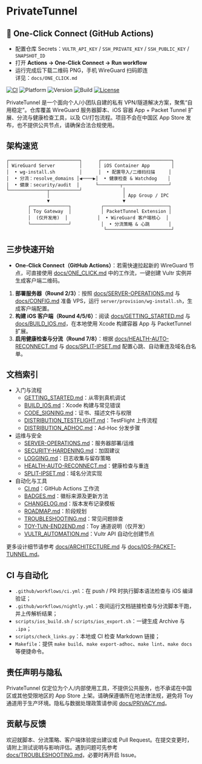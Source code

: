 # PrivateTunnel

## 🚀 One-Click Connect (GitHub Actions)
- 配置仓库 Secrets：`VULTR_API_KEY` / `SSH_PRIVATE_KEY` / `SSH_PUBLIC_KEY` / `SNAPSHOT_ID`
- 打开 **Actions → One-Click Connect → Run workflow**
- 运行完成后下载二维码 PNG，手机 WireGuard 扫码即连  
详见：`docs/ONE_CLICK.md`

[![CI](https://img.shields.io/github/actions/workflow/status/your-org/PrivateTunnel/ci.yml?branch=main&label=CI)](./.github/workflows/ci.yml)
![Platform](https://img.shields.io/badge/platform-iOS%2016%2B-blue)
![Version](https://img.shields.io/badge/version-1.0.0-blue)
![Build](https://img.shields.io/badge/build-1-blue)
[![License](https://img.shields.io/badge/license-MIT-green)](https://opensource.org/licenses/MIT)

PrivateTunnel 是一个面向个人/小团队自建的私有 VPN/隧道解决方案，聚焦“自用稳定”。仓库覆盖 WireGuard 服务器脚本、iOS 容器 App + Packet Tunnel 扩展、分流与健康检查工具，以及 CI/打包流程。项目不会在中国区 App Store 发布，也不提供公共节点，请确保合法合规使用。

## 架构速览

```
┌──────────────────────────┐      ┌──────────────────────────┐
│ WireGuard Server         │      │ iOS Container App        │
│  • wg-install.sh         │      │  • 配置导入/二维码扫描     │
│  • 分流：resolve_domains │◀────▶│  • 健康检查 & Watchdog    │
│  • 健康：security/audit  │      └────────┬─────────────────┘
└──────────────┬───────────┘               │
               │                           │ App Group / IPC
               ▼                           ▼
        ┌──────────────┐           ┌────────────────────────┐
        │ Toy Gateway  │           │ PacketTunnel Extension │
        │  (仅开发用)  │           │  • WireGuard 客户端核心  │
        └──────────────┘           │  • 分流策略 & 心跳       │
                                    └────────────────────────┘
```

## 三步快速开始

- **One-Click Connect（GitHub Actions）**：若需快速拉起新的 WireGuard 节点，可直接使用 [docs/ONE_CLICK.md](docs/ONE_CLICK.md) 中的工作流，一键创建 Vultr 实例并生成客户端二维码。
1. **部署服务器（Round 2/3）**：按照 [docs/SERVER-OPERATIONS.md](docs/SERVER-OPERATIONS.md) 与 [docs/CONFIG.md](docs/CONFIG.md) 准备 VPS，运行 `server/provision/wg-install.sh`，生成客户端配置。
2. **构建 iOS 客户端（Round 4/5/6）**：阅读 [docs/GETTING_STARTED.md](docs/GETTING_STARTED.md) 与 [docs/BUILD_IOS.md](docs/BUILD_IOS.md)，在本地使用 Xcode 构建容器 App 与 PacketTunnel 扩展。
3. **启用健康检查与分流（Round 7/8）**：根据 [docs/HEALTH-AUTO-RECONNECT.md](docs/HEALTH-AUTO-RECONNECT.md) 与 [docs/SPLIT-IPSET.md](docs/SPLIT-IPSET.md) 配置心跳、自动重连及域名白名单。

## 文档索引

- 入门与流程
  - [GETTING_STARTED.md](docs/GETTING_STARTED.md)：从零到真机调试
  - [BUILD_IOS.md](docs/BUILD_IOS.md)：Xcode 构建与常见错误
  - [CODE_SIGNING.md](docs/CODE_SIGNING.md)：证书、描述文件与权限
  - [DISTRIBUTION_TESTFLIGHT.md](docs/DISTRIBUTION_TESTFLIGHT.md)：TestFlight 上传流程
  - [DISTRIBUTION_ADHOC.md](docs/DISTRIBUTION_ADHOC.md)：Ad-Hoc 分发步骤
- 运维与安全
  - [SERVER-OPERATIONS.md](docs/SERVER-OPERATIONS.md)：服务器部署/运维
  - [SECURITY-HARDENING.md](docs/SECURITY-HARDENING.md)：加固建议
  - [LOGGING.md](docs/LOGGING.md)：日志收集与留存策略
  - [HEALTH-AUTO-RECONNECT.md](docs/HEALTH-AUTO-RECONNECT.md)：健康检查与重连
  - [SPLIT-IPSET.md](docs/SPLIT-IPSET.md)：域名分流实现
- 自动化与工具
  - [CI.md](docs/CI.md)：GitHub Actions 工作流
  - [BADGES.md](docs/BADGES.md)：徽标来源及更新方法
  - [CHANGELOG.md](docs/CHANGELOG.md)：版本发布记录模板
  - [ROADMAP.md](docs/ROADMAP.md)：阶段规划
  - [TROUBLESHOOTING.md](docs/TROUBLESHOOTING.md)：常见问题排查
  - [TOY-TUN-END2END.md](docs/TOY-TUN-END2END.md)：Toy 通道说明（仅开发）
  - [VULTR_AUTOMATION.md](docs/VULTR_AUTOMATION.md)：Vultr API 自动化创建节点

更多设计细节请参考 [docs/ARCHITECTURE.md](docs/ARCHITECTURE.md) 与 [docs/IOS-PACKET-TUNNEL.md](docs/IOS-PACKET-TUNNEL.md)。

## CI 与自动化

- `.github/workflows/ci.yml`：在 push / PR 时执行脚本语法检查与 iOS 编译验证；
- `.github/workflows/nightly.yml`：夜间运行文档链接检查与分流脚本干跑，并上传解析结果；
- `scripts/ios_build.sh` / `scripts/ios_export.sh`：一键生成 Archive 与 `.ipa`；
- `scripts/check_links.py`：本地或 CI 检查 Markdown 链接；
- `Makefile`：提供 `make build`、`make export-adhoc`、`make lint`、`make docs` 等便捷命令。

## 责任声明与隐私

PrivateTunnel 仅定位为个人/内部使用工具，不提供公共服务，也不承诺在中国区或其他受限地区的 App Store 上架。请确保遵循所在地法律法规，避免将 Toy 通道用于生产环境。隐私与数据处理政策请参阅 [docs/PRIVACY.md](docs/PRIVACY.md)。

## 贡献与反馈

欢迎就脚本、分流策略、客户端体验提出建议或 Pull Request。在提交变更时，请附上测试说明与影响评估。遇到问题可先参考 [docs/TROUBLESHOOTING.md](docs/TROUBLESHOOTING.md)，必要时再开启 Issue。
